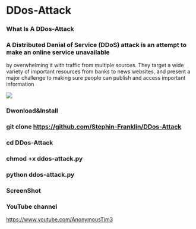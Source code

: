 



# DDos-Attack 
### What Is A DDos-Attack

### A Distributed Denial of Service (DDoS) attack is an attempt to make an online service unavailable 
by overwhelming it with traffic from multiple sources. They target a wide variety of important resources
from banks to news websites, and present a major challenge to making sure people can publish and access important information

![](https://github.com/Stephin-Franklin/DDos-Attack/blob/master/Screenshot_20191110-140138.png)

### Dwonload&Install

### git clone https://github.com/Stephin-Franklin/DDos-Attack

### cd DDos-Attack

### chmod +x ddos-attack.py

### python ddos-attack.py

### ScreenShot 


### YouTube channel

https://www.youtube.com/AnonymousTim3


